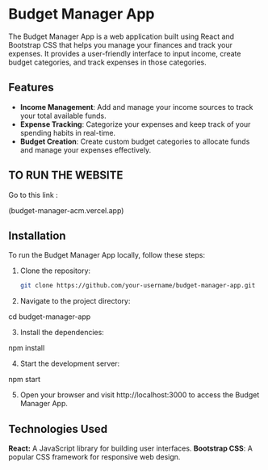 # Budget Manager App

The Budget Manager App is a web application built using React and Bootstrap CSS that helps you manage your finances and track your expenses. It provides a user-friendly interface to input income, create budget categories, and track expenses in those categories.

## Features


- **Income Management**: Add and manage your income sources to track your total available funds.
- **Expense Tracking**: Categorize your expenses and keep track of your spending habits in real-time.
- **Budget Creation**: Create custom budget categories to allocate funds and manage your expenses effectively.

## TO RUN THE WEBSITE 
Go to this link :

(budget-manager-acm.vercel.app)


## Installation

To run the Budget Manager App locally, follow these steps:

1. Clone the repository:

   ```bash
   git clone https://github.com/your-username/budget-manager-app.git

2. Navigate to the project directory:

cd budget-manager-app


3. Install the dependencies:

npm install

4. Start the development server:

npm start

5. Open your browser and visit http://localhost:3000 to access the Budget Manager App.

## Technologies Used

**React:** A JavaScript library for building user interfaces.
**Bootstrap CSS**: A popular CSS framework for responsive web design.


